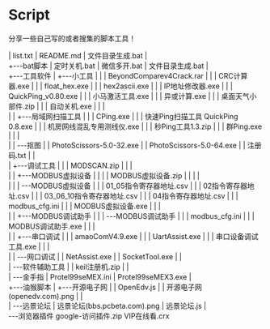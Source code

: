 # Script
分享一些自己写的或者搜集的脚本工具！

|   list.txt
|   README.md
|   文件目录生成.bat
|   
+---bat脚本
|       定时关机.bat
|       微信多开.bat
|       文件目录生成.bat
|       
+---工具软件
|   +---小工具
|   |   |   BeyondComparev4Crack.rar
|   |   |   CRC计算器.exe
|   |   |   float_hex.exe
|   |   |   hex2ascii.exe
|   |   |   IP地址修改器.exe
|   |   |   QuickPing_v0.80.exe
|   |   |   小马激活工具.exe
|   |   |   异或计算.exe
|   |   |   桌面天气小部件.zip
|   |   |   自动关机.exe
|   |   |   
|   |   +---局域网扫描工具
|   |   |       CPing.exe
|   |   |       快速Ping扫描工具 QuickPing 0.8.exe
|   |   |       机房网线混乱专用测线仪.exe
|   |   |       秒Ping工具1.3.zip
|   |   |       群Ping.exe
|   |   |       
|   |   \---抠图
|   |           PhotoScissors-5.0-32.exe
|   |           PhotoScissors-5.0-64.exe
|   |           注册码.txt
|   |           
|   +---调试工具
|   |   |   MODSCAN.zip
|   |   |   
|   |   +---MODBUS虚拟设备
|   |   |   |   MODBUS虚拟设备.zip
|   |   |   |   
|   |   |   \---MODBUS虚拟设备
|   |   |           01_05指令寄存器地址.csv
|   |   |           02指令寄存器地址.csv
|   |   |           03_06_10指令寄存器地址.csv
|   |   |           04指令寄存器地址.csv
|   |   |           modbus_cfg.ini
|   |   |           MODBUS虚拟设备.exe
|   |   |           
|   |   +---MODBUS调试助手
|   |   |   \---MODBUS调试助手
|   |   |           modbus_cfg.ini
|   |   |           MODBUS调试助手.exe
|   |   |           
|   |   +---串口调试
|   |   |       amaoComV4.9.exe
|   |   |       UartAssist.exe
|   |   |       串口设备调试工具.exe
|   |   |       
|   |   \---网口调试
|   |           NetAssist.exe
|   |           SocketTool.exe
|   |           
|   \---软件辅助工具
|       |   keil注册机.zip
|       |   
|       \---金手指
|               Protel99seMEX.ini
|               Protel99seMEX3.exe
|               
+---油猴脚本
|   +---开源电子网
|   |       OpenEdv.js
|   |       开源电子网(openedv.com).png
|   |       
|   \---远景论坛
|           远景论坛(bbs.pcbeta.com).png
|           远景论坛.js
|           
\---浏览器插件
        google-访问插件.zip
        VIP在线看.crx
        
